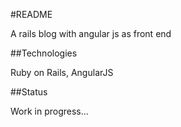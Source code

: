 #README

A rails blog with angular js as front end

##Technologies

Ruby on Rails, AngularJS

##Status

Work in progress...
